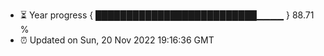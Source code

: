 - ⏳ Year progress { ██████████████████████████▁▁▁▁ } 88.71 %
- ⏰ Updated on Sun, 20 Nov 2022 19:16:36 GMT

